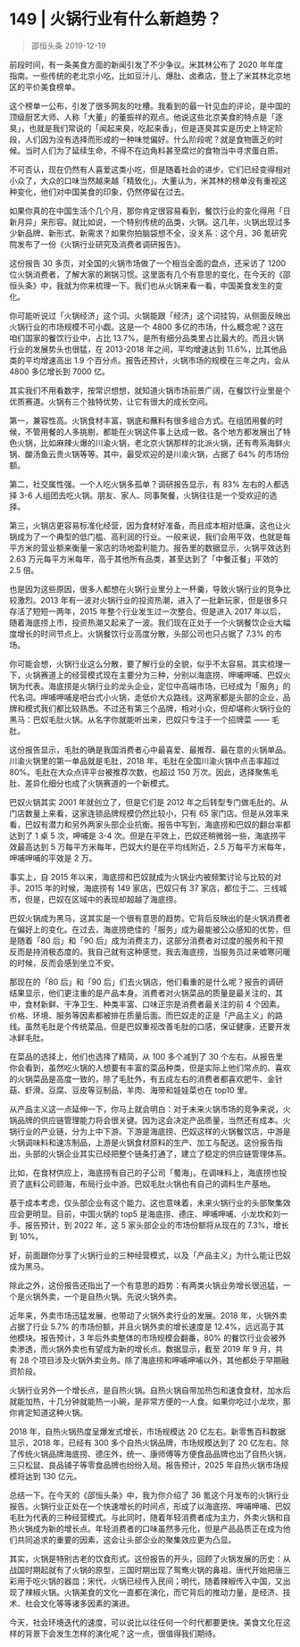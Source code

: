 # 149 | 火锅行业有什么新趋势？
> 邵恒头条
2019-12-19

前段时间，有一条美食方面的新闻引发了不少争议。米其林公布了 2020 年年度指南。一些传统的老北京小吃，比如豆汁儿、爆肚、卤煮店，登上了米其林北京地区的平价美食榜单。

这个榜单一公布，引发了很多网友的吐槽。我看到的最一针见血的评论，是中国的顶级厨艺大师、人称「大董」的董振祥的观点。他说这些北京美食的特点是「逐臭」，也就是我们常说的「闻起来臭，吃起来香」，但是逐臭其实是历史上特定阶段，人们因为没有选择而形成的一种味觉偏好。什么阶段呢？就是食物匮乏的时候。当时人们为了延续生命，不得不在边角料甚至腐烂的食物当中寻求蛋白质。

不可否认，现在仍然有人喜爱这类小吃，但是随着社会的进步，它们已经变得相对小众了，大众的口味当然越来越「精致化」。大董认为，米其林的榜单没有重视这种变化，他们对中国美食的印象，仍然停留在过去。

如果你真的在中国生活个几个月，那你肯定很容易看到，餐饮行业的变化得用「日新月异」来形容。就比如说，一个特别传统的品类，火锅。这几年，火锅出现过多少新品牌、新形式、新需求？如果你拍脑袋想不全，没关系：这个月，36 氪研究院发布了一份《火锅行业研究及消费者调研报告》。

这份报告 30 多页，对全国的火锅市场做了一个相当全面的盘点，还采访了 1200 位火锅消费者，了解大家的涮锅习惯。这里面有几个有意思的变化，在今天的《邵恒头条》中，我就为你来梳理一下。我们也从火锅来看一看，中国美食发生的变化。

你可能听说过「火锅经济」这个词。火锅能跟「经济」这个词挂钩，从侧面反映出火锅行业的市场规模不可小觑。这是一个 4800 多亿的市场，什么概念呢？这在咱们国家的餐饮行业中，占比 13.7%，是所有细分品类里占比最大的。而且火锅行业的发展势头也很猛，在 2013-2018 年之间，平均增速达到 11.6%，比其他品类的平均增速高出 1.9 个百分点。报告还预计，火锅市场的规模在三年之内，会从 4800 多亿增长到 7000 亿。

其实我们不用看数字，按常识想想，就知道火锅市场前景广阔，在餐饮行业里是个优质赛道。火锅有三个独特优势，让它有很大的成长空间。

第一，兼容性高。火锅食材丰富，锅底和蘸料有很多组合方式。在组团用餐的时候，不管用餐的人多挑剔，都能在火锅这件事上达成一致。各个地方都发展出了特色火锅，比如麻辣火爆的川渝火锅，老北京火锅那样的北派火锅，还有粤系海鲜火锅、酸汤鱼云贵火锅等等。其中，最受欢迎的是川渝火锅，占据了 64% 的市场份额。

第二，社交属性强。一个人吃火锅多孤单？调研报告显示，有 83% 左右的人都选择 3-6 人组团去吃火锅。朋友、家人、同事聚餐，火锅往往是一个受欢迎的选择。

第三，火锅店更容易标准化经营，因为食材好准备，而且成本相对低廉。这也让火锅成为了一个典型的低门槛、高利润的行业。一般来说，我们会用平效，也就是每平方米的营业额来衡量一家店的场地盈利能力。报告里的数据显示，火锅平效达到 2.63 万元每平方米每年，高于其他所有品类，甚至达到了「中餐正餐」平效的 2.5 倍。

也是因为这些原因，很多人都想在火锅行业里分上一杯羹，导致火锅行业的竞争比较激烈。2013 年有一波对火锅行业的投资热潮，进入了一批新玩家，但是很多只存活了短短一两年，2015 年整个行业发生过一次整合。但是进入 2017 年以后，随着海底捞上市，投资热潮又起来了一波。我们现在正处于一个火锅餐饮企业大幅度增长的时间节点上。火锅餐饮行业高度分散，头部公司也只占据了 7.3% 的市场。

你可能会想，火锅行业这么分散，要了解行业的全貌，似乎不太容易。其实梳理一下，火锅赛道上的经营模式现在主要分为三种，分别以海底捞、呷哺呷哺、巴奴火锅为代表。海底捞是火锅行业的龙头企业，定位中高端市场，已经成为「服务」的代名词。呷哺呷哺是吧台式小火锅，走低价大众路线。这两家都是头部的企业，品牌和模式我们都比较熟悉。不过还有第三个品牌，相对小众，但却堪称火锅行业的黑马：巴奴毛肚火锅。从名字你就能听出来，巴奴只专注于一个招牌菜 —— 毛肚。

这份报告显示，毛肚的确是我国消费者心中最喜爱、最推荐、最在意的火锅单品。川渝火锅里的第一单品就是毛肚，2018 年，毛肚在全国川渝火锅中点击率超过 80%。毛肚在大众点评平台被推荐次数，也超过 150 万次。因此，选择聚焦毛肚、差异化细分也成了火锅赛道的一个新模式。

巴奴火锅其实 2001 年就创立了，但是它们是 2012 年之后转型专门做毛肚的。从门店数量上来看，这家连锁品牌规模仍然比较小，只有 65 家门店。但是从效率来看，巴奴有潜力和另外两家头部企业抗衡。报告中写到，海底捞和巴奴的翻台率都达到了 1 桌 5 次，呷哺是 3-4 次。但是在平效上，巴奴还稍微弱一些，海底捞平效最高达到 5 万每平方米每年，巴奴大约是在平均线附近，2.5 万每平方米每年，呷哺呷哺的平效是 2 万。

事实上，自 2015 年以来，海底捞和巴奴就成为火锅业内被频繁讨论与比较的对手。2015 年的时候，海底捞有 149 家店，巴奴只有 37 家店，都位于二、三线城市，但是，巴奴在区域中的表现却超越了海底捞。

巴奴火锅成为黑马，这其实是一个很有意思的趋势。它背后反映出的是火锅消费者在偏好上的变化。在过去，海底捞绝佳的「服务」成为最能被公众感知的优势，但是随着「80 后」和「90 后」成为消费主力，这部分消费者对过度的服务和干预反而是持消极态度的。我自己就有这种感觉，我去海底捞，当服务员过来嘘寒问暖的时候，反而会感到坐立不安。

那现在的「80 后」和「90 后」们去火锅店，他们看重的是什么呢？报告的调研结果显示，他们更注重的是产品本身。消费者对火锅菜品的质量是最关注的，其中，食材新鲜、干净卫生、种类丰富、口味正宗是消费者最关注的前 4 个因素。价格、环境、服务等因素都被排在质量后面。而巴奴走的正是「产品主义」的路线。虽然毛肚是个传统菜品，但是巴奴重视改善毛肚的口感，保证健康，还要开发冰鲜毛肚。

在菜品的选择上，他们也选择了精简，从 100 多个减到了 30 个左右。从报告里你会看到，虽然吃火锅的人想要有丰富的菜品种类，但是实际上他们常点的、喜欢的火锅菜品是高度一致的，除了毛肚外，有五成左右的消费者都喜欢肥牛、金针菇、虾滑。豆腐、豆皮等豆制品，羊肉、海带和娃娃菜也在 top10 里。

从产品主义这一点延伸一下，你马上就会明白：对于未来火锅市场的竞争来说，火锅品牌的供应链管理能力将会很关键。因为这会决定产品质量，当然还有成本。火锅行业的产业链，分为上中下游。下游是海底捞、巴奴这样的火锅餐饮店，中游是火锅调味料和速冻制品，上游是火锅食材原料的生产、加工与配送。这份报告指出，头部的火锅企业其实已经把整个链条打通了，建立了稳定的供应链管理体系。

比如，在食材供应上，海底捞有自己的子公司「蜀海」。在调味料上，海底捞也投资了底料公司颐海，布局行业中游。巴奴毛肚火锅也有自己的调料生产基地。

基于成本考虑，仅头部企业有这个能力。这也意味着，未来火锅行业的头部聚集效应会更明显。目前，中国火锅的 top5 是海底捞、德庄、呷哺呷哺、小龙坎和刘一手。报告预计，到 2022 年，这 5 家头部企业的市场份额将从现在的 7.3%，增长到 10%。

好，前面跟你分享了火锅行业的三种经营模式，以及「产品主义」为什么能让巴奴成为黑马。

除此之外，这份报告还指出了一个有意思的趋势：有两类火锅业务增长很迅猛，一个是火锅外卖，一个是自热火锅。先说火锅外卖。

近年来，外卖市场迅猛发展，也带动了火锅外卖行业的发展。2018 年，火锅外卖占据了行业 5.7% 的市场份额，并且火锅外卖的增长速度是 12.4%，远远高于其他模块。报告预计，3 年后外卖整体的市场规模会翻番，80% 的餐饮行业会被外卖渗透，而火锅外卖也有望成为新的增长点。数据显示，截至 2019 年 9 月，共有 28 个项目涉及火锅外卖业务。除了海底捞和呷哺呷哺以外，其他都处于早期融资阶段。

火锅行业另外一个增长点，是自热火锅。自热火锅自带加热包和速食食材，加水后就能加热，十几分钟就能热一小碗，是非常方便的一人食。如果你吃过小龙坎，那你肯定知道这种火锅。

2018 年，自热火锅热度呈爆发式增长，市场规模达 20 亿左右。新零售百科数据显示，2018 年，已经有 300 多个自热火锅品牌，市场规模达到了 20 亿左右。除了传统火锅品牌海底捞、德庄外，统一、康师傅等方便食品品牌也出了自热火锅，三只松鼠、良品铺子等零食品牌也纷纷入局。报告预计，2025 年自热火锅市场规模将达到 130 亿元。

总结一下。在今天的《邵恒头条》中，我为你介绍了 36 氪这个月发布的火锅行业报告。火锅行业正处在一个快速增长的时间点，形成了以海底捞、呷哺呷哺、巴奴毛肚为代表的三种经营模式。与此同时，随着年轻消费者成为主力，外卖火锅和自热火锅成为新的增长点。年轻消费者的口味虽然多元化，但是产品品质正在成为他们共同追求的重要的因素，这会让头部企业的聚集效应更为凸显。

其实，火锅是特别古老的饮食形式。这份报告的开头，回顾了火锅发展的历史：从战国时期起就有了火锅的原型，三国时期出现了鸳鸯火锅的鼻祖，唐代开始把唐三彩用于吃火锅的器皿；宋代，火锅已经传入民间；明代，随着辣椒传入中国，又出现了辣椒火锅。火锅美食的文化一直都在演化，而它背后的推动力量，是经济、技术、社会文化等等诸多因素的演进。

今天，社会环境迭代的速度，可以说比以往任何一个时代都要更快。美食文化在这样的背景下会发生怎样的演化呢？这一点，很值得我们期待。

